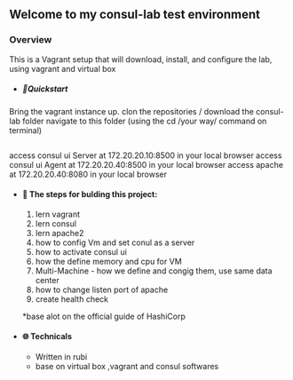 
## Welcome to my consul-lab test environment

### Overview
This is a Vagrant setup that will download, install, and configure the lab, using vagrant and virtual box

- ##### :electric_plug:Quickstart
Bring the vagrant instance up.
clon the repositories / download the consul-lab folder 
navigate to this folder (using the cd /your way/  command on terminal)


```vagrant up
```


access consul ui Server at 172.20.20.10:8500 in your local browser
access consul ui Agent at 172.20.20.40:8500 in your local browser
access apache at 172.20.20.40:8080 in your local browser



- #### :notebook: The steps for bulding this project:
  1. lern vagrant
  2. lern consul
  3. lern apache2
  4. how to config Vm and set conul as a server
  5. how to activate consul ui
  6. how the define memory and cpu for VM
  7. Multi-Machine - how we define and congig them, use same data center
  8. how to change listen port of apache
  9. create health check

  *base alot on the official guide of HashiCorp

- #### :globe_with_meridians: Technicals
  - Written in rubi
  - base on virtual box ,vagrant and consul softwares

